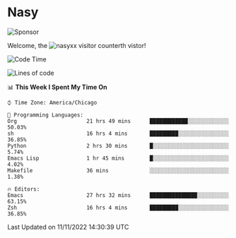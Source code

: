 # Nasy

<!--
<p align="center">
<img height="200" src="https://github-readme-stats.vercel.app/api?username=nasyxx&count_private=true&show_icons=true&theme=dracula&include_all_commits=true"/>
<img height="200" src="https://github-readme-stats.vercel.app/api/top-langs/?username=nasyxx&theme=dracula&hide=html,jupyter+notebook&count_private=true&show_icons=true"/>
</p>

  
----------------
-->

![Sponsor](https://img.shields.io/static/v1.svg?label=Sponsor&message=%E2%9D%A4&logo=GitHub&style=flat&color=pink)
 
Welcome, the ![nasyxx visitor counter](https://count.getloli.com/get/@nasyxx?theme=rule34)th vistor!
 
<!--START_SECTION:waka-->
![Code Time](http://img.shields.io/badge/Code%20Time-2%2C817%20hrs%2025%20mins-blue)

![Lines of code](https://img.shields.io/badge/From%20Hello%20World%20I%27ve%20Written-5%20Million%20lines%20of%20code-blue)

📊 **This Week I Spent My Time On** 

```text
⌚︎ Time Zone: America/Chicago

💬 Programming Languages: 
Org                      21 hrs 49 mins      ████████████░░░░░░░░░░░░░   50.03% 
sh                       16 hrs 4 mins       █████████░░░░░░░░░░░░░░░░   36.85% 
Python                   2 hrs 30 mins       █░░░░░░░░░░░░░░░░░░░░░░░░   5.74% 
Emacs Lisp               1 hr 45 mins        █░░░░░░░░░░░░░░░░░░░░░░░░   4.02% 
Makefile                 36 mins             ░░░░░░░░░░░░░░░░░░░░░░░░░   1.38%

🔥 Editors: 
Emacs                    27 hrs 32 mins      ███████████████░░░░░░░░░░   63.15% 
Zsh                      16 hrs 4 mins       █████████░░░░░░░░░░░░░░░░   36.85%

```


 Last Updated on 11/11/2022 14:30:39 UTC
<!--END_SECTION:waka-->

<!-- ![visitors](https://visitor-badge.laobi.icu/badge?page_id=nasyxx.nasyxx) -->
